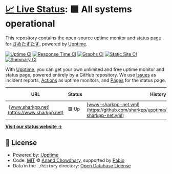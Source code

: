 # [📈 Live Status](https://upptime.sharkpp.net): <!--live status--> **🟩 All systems operational**

This repository contains the open-source uptime monitor and status page for [ さめたすたす](http://www.sharkpp.net/), powered by [Upptime](https://github.com/upptime/upptime).

[![Uptime CI](https://github.com/sharkpp/upptime/workflows/Uptime%20CI/badge.svg)](https://github.com/sharkpp/upptime/actions?query=workflow%3A%22Uptime+CI%22)
[![Response Time CI](https://github.com/sharkpp/upptime/workflows/Response%20Time%20CI/badge.svg)](https://github.com/sharkpp/upptime/actions?query=workflow%3A%22Response+Time+CI%22)
[![Graphs CI](https://github.com/sharkpp/upptime/workflows/Graphs%20CI/badge.svg)](https://github.com/sharkpp/upptime/actions?query=workflow%3A%22Graphs+CI%22)
[![Static Site CI](https://github.com/sharkpp/upptime/workflows/Static%20Site%20CI/badge.svg)](https://github.com/sharkpp/upptime/actions?query=workflow%3A%22Static+Site+CI%22)
[![Summary CI](https://github.com/sharkpp/upptime/workflows/Summary%20CI/badge.svg)](https://github.com/sharkpp/upptime/actions?query=workflow%3A%22Summary+CI%22)

With [Upptime](https://upptime.js.org), you can get your own unlimited and free uptime monitor and status page, powered entirely by a GitHub repository. We use [Issues](https://github.com/sharkpp/upptime/issues) as incident reports, [Actions](https://github.com/sharkpp/upptime/actions) as uptime monitors, and [Pages](https://upptime.sharkpp.net) for the status page.

<!--start: status pages-->
<!-- This summary is generated by Upptime (https://github.com/upptime/upptime) -->
<!-- Do not edit this manually, your changes will be overwritten -->
<!-- prettier-ignore -->
| URL | Status | History | Response Time | Uptime |
| --- | ------ | ------- | ------------- | ------ |
| <img alt="" src="https://icons.duckduckgo.com/ip3/www.sharkpp.net.ico" height="13"> [www.sharkpp.net](https://www.sharkpp.net) | 🟩 Up | [www-sharkpp-net.yml](https://github.com/sharkpp/upptime/commits/HEAD/history/www-sharkpp-net.yml) | <details><summary><img alt="Response time graph" src="./graphs/www-sharkpp-net/response-time-week.png" height="20"> 174ms</summary><br><a href="https://upptime.sharkpp.net/history/www-sharkpp-net"><img alt="Response time 187" src="https://img.shields.io/endpoint?url=https%3A%2F%2Fraw.githubusercontent.com%2Fsharkpp%2Fupptime%2FHEAD%2Fapi%2Fwww-sharkpp-net%2Fresponse-time.json"></a><br><a href="https://upptime.sharkpp.net/history/www-sharkpp-net"><img alt="24-hour response time 137" src="https://img.shields.io/endpoint?url=https%3A%2F%2Fraw.githubusercontent.com%2Fsharkpp%2Fupptime%2FHEAD%2Fapi%2Fwww-sharkpp-net%2Fresponse-time-day.json"></a><br><a href="https://upptime.sharkpp.net/history/www-sharkpp-net"><img alt="7-day response time 174" src="https://img.shields.io/endpoint?url=https%3A%2F%2Fraw.githubusercontent.com%2Fsharkpp%2Fupptime%2FHEAD%2Fapi%2Fwww-sharkpp-net%2Fresponse-time-week.json"></a><br><a href="https://upptime.sharkpp.net/history/www-sharkpp-net"><img alt="30-day response time 190" src="https://img.shields.io/endpoint?url=https%3A%2F%2Fraw.githubusercontent.com%2Fsharkpp%2Fupptime%2FHEAD%2Fapi%2Fwww-sharkpp-net%2Fresponse-time-month.json"></a><br><a href="https://upptime.sharkpp.net/history/www-sharkpp-net"><img alt="1-year response time 187" src="https://img.shields.io/endpoint?url=https%3A%2F%2Fraw.githubusercontent.com%2Fsharkpp%2Fupptime%2FHEAD%2Fapi%2Fwww-sharkpp-net%2Fresponse-time-year.json"></a></details> | <details><summary><a href="https://upptime.sharkpp.net/history/www-sharkpp-net">100.00%</a></summary><a href="https://upptime.sharkpp.net/history/www-sharkpp-net"><img alt="All-time uptime 100.00%" src="https://img.shields.io/endpoint?url=https%3A%2F%2Fraw.githubusercontent.com%2Fsharkpp%2Fupptime%2FHEAD%2Fapi%2Fwww-sharkpp-net%2Fuptime.json"></a><br><a href="https://upptime.sharkpp.net/history/www-sharkpp-net"><img alt="24-hour uptime 100.00%" src="https://img.shields.io/endpoint?url=https%3A%2F%2Fraw.githubusercontent.com%2Fsharkpp%2Fupptime%2FHEAD%2Fapi%2Fwww-sharkpp-net%2Fuptime-day.json"></a><br><a href="https://upptime.sharkpp.net/history/www-sharkpp-net"><img alt="7-day uptime 100.00%" src="https://img.shields.io/endpoint?url=https%3A%2F%2Fraw.githubusercontent.com%2Fsharkpp%2Fupptime%2FHEAD%2Fapi%2Fwww-sharkpp-net%2Fuptime-week.json"></a><br><a href="https://upptime.sharkpp.net/history/www-sharkpp-net"><img alt="30-day uptime 100.00%" src="https://img.shields.io/endpoint?url=https%3A%2F%2Fraw.githubusercontent.com%2Fsharkpp%2Fupptime%2FHEAD%2Fapi%2Fwww-sharkpp-net%2Fuptime-month.json"></a><br><a href="https://upptime.sharkpp.net/history/www-sharkpp-net"><img alt="1-year uptime 100.00%" src="https://img.shields.io/endpoint?url=https%3A%2F%2Fraw.githubusercontent.com%2Fsharkpp%2Fupptime%2FHEAD%2Fapi%2Fwww-sharkpp-net%2Fuptime-year.json"></a></details>

<!--end: status pages-->

[**Visit our status website →**](https://upptime.sharkpp.net)

## 📄 License

- Powered by: [Upptime](https://github.com/upptime/upptime)
- Code: [MIT](./LICENSE) © [Anand Chowdhary](https://anandchowdhary.com), supported by [Pabio](https://pabio.com)
- Data in the `./history` directory: [Open Database License](https://opendatacommons.org/licenses/odbl/1-0/)
